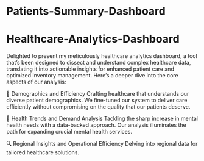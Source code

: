 # Patients-Summary-Dashboard

# Healthcare-Analytics-Dashboard
Delighted to present my meticulously healthcare analytics dashboard, a tool that’s been designed to dissect and understand complex healthcare data, translating it into actionable insights for enhanced patient care and optimized inventory management. Here’s a deeper dive into the core aspects of our analysis:

👥 Demographics and Efficiency
Crafting healthcare that understands our diverse patient demographics. We fine-tuned our system to deliver care efficiently without compromising on the quality that our patients deserve.

🧬 Health Trends and Demand Analysis
Tackling the sharp increase in mental health needs with a data-backed approach. Our analysis illuminates the path for expanding crucial mental health services.

🔍 Regional Insights and Operational Efficiency
Delving into regional data for tailored healthcare solutions.
